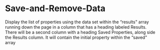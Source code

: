 # Save-and-Remove-Data
Display the list of properties using the data set within the “results" array running down the page in a column that has a heading labeled Results. There will be a second column with a heading Saved Properties, along side the Results column. It will contain the initial property within the “saved" array
